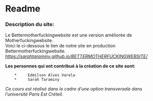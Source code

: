 #   **Readme**  

 ###  Description du site:  

Le Bettermotherfuckingwebsite est une version améliorée de Motherfuckingwebsite.  
Voici  le ci-dessous le lien de notre site en production Bettermotherfuckingwebsite.  
*https://sarahtaraminy.github.io/BETTERMOTHERFUCKINGWEBSITE/*

**Les personnes qui ont contribué à la création de ce site sont:**  

        *     Edmilson Alves Varela  
        *     Sarah Taraminy  
 *Ce cours est réalisé dans le cadre d’une option transversale dans l’université Paris Est Créteil.*
